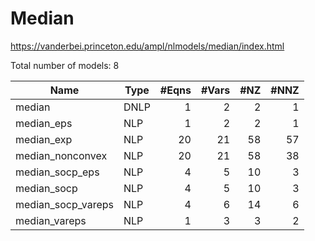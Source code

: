 # Median

https://vanderbei.princeton.edu/ampl/nlmodels/median/index.html

Total number of models:   8

| Name               | Type | #Eqns | #Vars | #NZ | #NNZ |
|--------------------|------|------:|------:|----:|-----:|
| median             | DNLP | 1     | 2     | 2   | 1    |
| median_eps         | NLP  | 1     | 2     | 2   | 1    |
| median_exp         | NLP  | 20    | 21    | 58  | 57   |
| median_nonconvex   | NLP  | 20    | 21    | 58  | 38   |
| median_socp_eps    | NLP  | 4     | 5     | 10  | 3    |
| median_socp        | NLP  | 4     | 5     | 10  | 3    |
| median_socp_vareps | NLP  | 4     | 6     | 14  | 6    |
| median_vareps      | NLP  | 1     | 3     | 3   | 2    |
